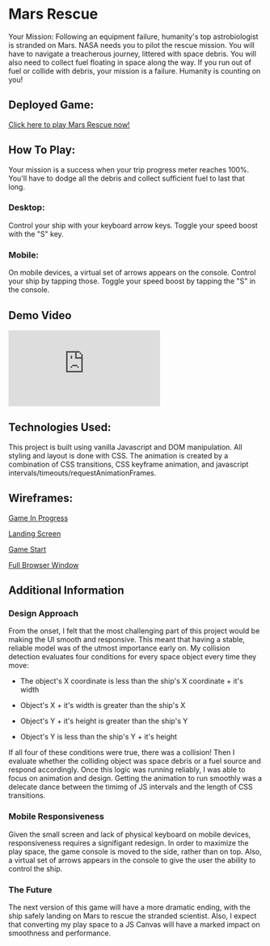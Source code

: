 # Mars Rescue
Your Mission: Following an equipment failure, humanity's top astrobiologist is stranded on Mars. NASA needs you to pilot the rescue mission. You will have to navigate a treacherous journey, littered with space debris. You will also need to collect fuel floating in space along the way. If you run out of fuel or collide with debris, your mission is a failure. Humanity is counting on you!

## Deployed Game: 
[Click here to play Mars Rescue now!](https://pages.git.generalassemb.ly/brianogilvie/mars-rescue/)

## How To Play:
Your mission is a success when your trip progress meter reaches 100%. You'll have to dodge all the debris and collect sufficient fuel to last that long.

### Desktop:
Control your ship with your keyboard arrow keys. Toggle your speed boost with the "S" key.

### Mobile:
On mobile devices, a virtual set of arrows appears on the console. Control your ship by tapping those. Toggle your speed boost by tapping the "S" in the console. 

## Demo Video
<iframe src="https://www.youtube.com/embed/tyaY4UtiBn0" frameborder="0" allow="accelerometer; autoplay; encrypted-media; gyroscope; picture-in-picture" allowfullscreen="allowfullscreen"> </iframe>

## Technologies Used:
This project is built using vanilla Javascript and DOM manipulation. All styling and layout is done with CSS. The animation is created by a combination of CSS transitions, CSS keyframe animation, and javascript intervals/timeouts/requestAnimationFrames.

## Wireframes:
[Game In Progress](https://res.cloudinary.com/brian-ogilvie/image/upload/v1545078425/Project%201%20Wireframes/Game%20In%20Progress.jpg)

[Landing Screen](https://res.cloudinary.com/brian-ogilvie/image/upload/v1545078427/Project%201%20Wireframes/Welcome%20Screen.jpg)

[Game Start](https://res.cloudinary.com/brian-ogilvie/image/upload/v1545078426/Project%201%20Wireframes/Game%20Start.jpg)

[Full Browser Window](https://res.cloudinary.com/brian-ogilvie/image/upload/v1545078427/Project%201%20Wireframes/Browser%20Window.jpg)

## Additional Information
### Design Approach
From the onset, I felt that the most challenging part of this project would be making the UI smooth and responsive. This meant that having a stable, reliable model was of the utmost importance early on. My collision detection evaluates four conditions for every space object every time they move: 
- The object's X coordinate is less than the ship's X coordinate + it's width

- Object's X + it's width is greater than the ship's X

- Object's Y + it's height is greater than the ship's Y

- Object's Y is less than the ship's Y + it's height
    
If all four of these conditions were true, there was a collision! Then I evaluate whether the colliding object was space debris or a fuel source and respond accordingly. Once this logic was running reliably, I was able to focus on animation and design. Getting the animation to run smoothly was a delecate dance between the timimg of JS intervals and the length of CSS transitions. 

### Mobile Responsiveness
Given the small screen and lack of physical keyboard on mobile devices, responsiveness requires a signifigant redesign. In order to maximize the play space, the game console is moved to the side, rather than on top. Also, a virtual set of arrows appears in the console to give the user the ability to control the ship. 

### The Future
The next version of this game will have a more dramatic ending, with the ship safely landing on Mars to rescue the stranded scientist. Also, I expect that converting my play space to a JS Canvas will have a marked impact on smoothness and performance. 
